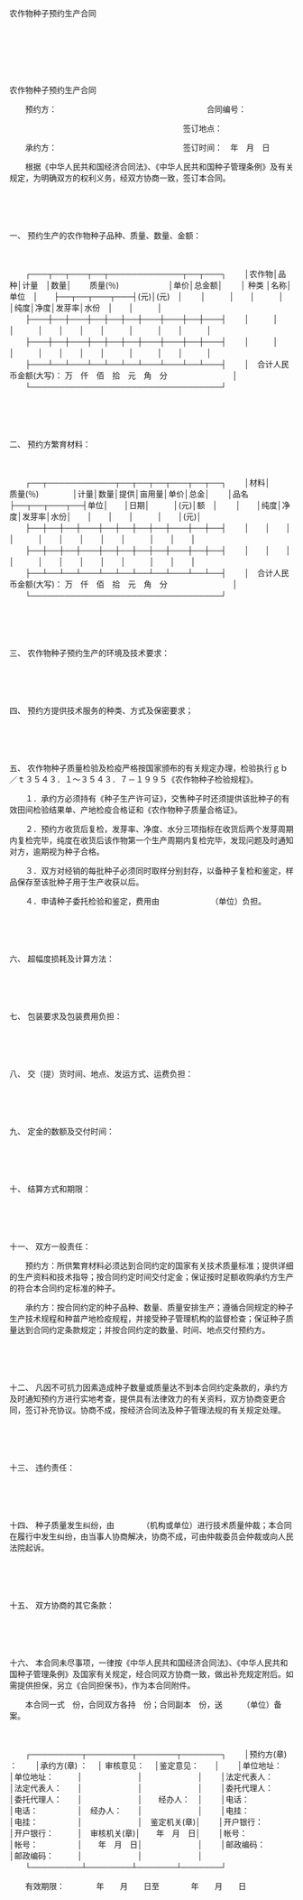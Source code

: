 



农作物种子预约生产合同



 

　　

　　

　　


 农作物种子预约生产合同



　　预约方：　　　　　　　　　　　　　　　　　　　合同编号：

　　　　　　　　　　　　　　　　　　　　　　签订地点：

　　承约方：　　　　　　　　　　　　　　　　签订时间：　年　月　日

　　根据《中华人民共和国经济合同法》、《中华人民共和国种子管理条例》及有关规定，为明确双方的权利义务，经双方协商一致，签订本合同。

　　

　　

一、
预约生产的农作物种子品种、质量、数量、金额：

　　


　　┌───┬──┬───┬──┬─────────────┬──┬───┐
　　│农作物│品种│计量　│数量│　　 质量(％)　　　　　　 │单价│总金额│
　　│ 种类 │名称│单位　│　　├──┬──┬───┬───┤(元)│(元)　│
　　│　　　│　　│　　　│　　│纯度│净度│发芽率│水份　│　　│　　　│
　　├───┼──┼───┼──┼──┼──┼───┼───┼──┼───┤
　　│　　　│　　│　　　│　　│　　│　　│　　　│　　　│　　│　　　│
　　├───┼──┼───┼──┼──┼──┼───┼───┼──┼───┤
　　│　　　│　　│　　　│　　│　　│　　│　　　│　　　│　　│　　　│
　　├───┴──┴───┴──┴──┴──┴───┴───┴──┴───┤
　　│　合计人民币金额(大写)： 万　仟　佰　拾　元　角　分　　　　　　　　 │
　　└──────────────────────────────────┘
　　


　　

　　

二、
预约方繁育材料：

　　


　　┌──┬────────────┬──┬──┬──┬───┬──┬──┐
　　│材料│　　　 质量(％)　　　　 │计量│数量│提供│亩用量│单价│总金│
　　│品名├──┬──┬───┬──┤单位│　　│日期│　　　│(元)│额　│
　　│　　│纯度│净度│发芽率│水份│　　│　　│　　│　　　│　　│(元)│
　　├──┼──┼──┼───┼──┼──┼──┼──┼───┼──┼──┤
　　│　　│　　│　　│　　　│　　│　　│　　│　　│　　　│　　│　　│
　　├──┼──┼──┼───┼──┼──┼──┼──┼───┼──┼──┤
　　│　　│　　│　　│　　　│　　│　　│　　│　　│　　　│　　│　　│
　　├──┴──┴──┴───┴──┴──┴──┴──┴───┴──┴──┤
　　│　合计人民币金额(大写)： 万　仟　佰　拾　元　角　分　　　　　　　　 │
　　└──────────────────────────────────┘
　　


　　

　　

三、
农作物种子预约生产的环境及技术要求：

　　

　　

四、
预约方提供技术服务的种类、方式及保密要求；

　　

　　

五、
农作物种子质量检验及检疫严格按国家颁布的有关规定办理，检验执行ｇｂ／ｔ３５４３．１～３５４３．７－１９９５《农作物种子检验规程》。

　　１．承约方必须持有《种子生产许可证》，交售种子时还须提供该批种子的有效田间检验结果单、产地检疫合格证和《农作物种子质量合格证》。

　　２．预约方收货后复检，发芽率、净度、水分三项指标在收货后两个发芽周期内复检完毕，纯度在收货后该作物第一个生产周期内复检完毕，发现问题及时通知对方，逾期视为种子合格。

　　３．双方对经销的每批种子必须同时取样分别封存，以备种子复检和鉴定，样品保存至该批种子用于生产收获以后。

　　４．申请种子委托检验和鉴定，费用由　　　　　　　（单位）负担。

　　

　　

六、
超幅度损耗及计算方法：

　　

　　

七、
包装要求及包装费用负担：

　　

　　

八、
交（提）货时间、地点、发运方式、运费负担：

　　

　　

九、
定金的数额及交付时间：

　　

　　

十、
结算方式和期限：

　　

　　

十一、
双方一般责任：

　　预约方：所供繁育材料必须达到合同约定的国家有关技术质量标准；提供详细的生产资料和技术指导；按合同约定时间交付定金；保证按时足额收购承约方生产的符合本合同约定标准的种子。

　　承约方：按合同约定的种子品种、数量、质量安排生产；遵循合同规定的种子生产技术规程和种苗产地检疫规程，并接受种子管理机构的监督检查；保证种子质量达到合同约定条款规定；并按合同约定的数量、时间、地点交付预约方。

　　

　　

十二、
凡因不可抗力因素造成种子数量或质量达不到本合同约定条款的，承约方及时通知预约方进行实地考查，提供具有法律效力的有关资料，双方协商变更合同，签订补充协议。协商不成，按经济合同法及种子管理法规的有关规定处理。

　　

　　

十三、
违约责任：

　　

　　

十四、
种子质量发生纠纷，由　　　　（机构或单位）进行技术质量仲裁；本合同在履行中发生纠纷，由当事人协商解决，协商不成，可由仲裁委员会仲裁或向人民法院起诉。

　　

　　

十五、
双方协商的其它条款：

　　

　　

十六、
本合同未尽事项，一律按《中华人民共和国经济合同法》、《中华人民共和国种子管理条例》及国家有关规定，经合同双方协商一致，做出补充规定附后。如需提供担保，另立《合同担保书》，作为本合同附件。

　　本合同一式　份，合同双方各持　份；合同副本　份，送　　　（单位）备案。

　　


　　┌─────────┬────────┬───────┬───────┐
　　│预约方(章) ：　　 │承约方(章) ：　 │ 审核意见：　 │鉴定意见：　　│
　　│单位地址：　　　　│单位地址：　　　│　　　　　　　│　　　　　　　│
　　│法定代表人：　　　│法定代表人：　　│　　　　　　　│　　　　　　　│
　　│委托代理人：　　　│委托代理人：　　│　　　　　　　│　　经办人：　│
　　│电话：　　　　　　│电话：　　　　　│　经办人：　　│　　　　　　　│
　　│电挂：　　　　　　│电挂：　　　　　│　　　　　　　│　鉴定机关(章)│
　　│开户银行：　　　　│开户银行：　　　│　审核机关(章)│　　年　月　日│
　　│帐号：　　　　　　│帐号：　　　　　│　　年　月　日│　　　　　　　│
　　│邮政编码：　　　　│邮政编码：　　　│　　　　　　　│　　　　　　　│
　　└─────────┴────────┴───────┴───────┘
　　


　　有效期限：　　　　年　　月　　日至　　　　年　　月　　日